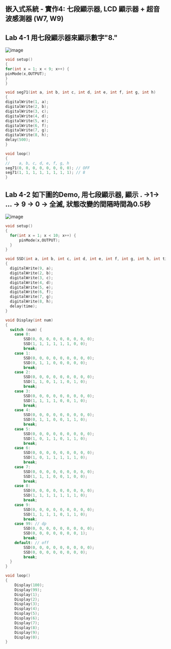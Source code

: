 ## 嵌入式系統 - 實作4: 七段顯示器, LCD 顯示器 + 超音波感測器 (W7, W9) 
## Lab 4-1 用七段顯示器來顯示數字"8."
![image](https://user-images.githubusercontent.com/89329295/137610094-b9ce2126-4979-473f-bad3-eb1918755ad5.png)
````c
void setup()
{
for(int x = 1; x < 9; x++) {
pinMode(x,OUTPUT);
}
}

void seg71(int a, int b, int c, int d, int e, int f, int g, int h)
{
digitalWrite(1, a);
digitalWrite(2, b);
digitalWrite(3, c);
digitalWrite(4, d);
digitalWrite(5, e);
digitalWrite(6, f);
digitalWrite(7, g);
digitalWrite(8, h);
delay(500);
}

void loop()
{
//    a, b, c, d, e, f, g, h
seg71(0, 0, 0, 0, 0, 0, 0, 0); // OFF
seg71(1, 1, 1, 1, 1, 1, 1, 1); // 8
}
````
## Lab 4-2 如下圖的Demo, 用七段顯示器, 顯示 . →1→ ... → 9 → 0 → 全滅, 狀態改變的間隔時間為0.5秒
![image](https://user-images.githubusercontent.com/89329295/137610346-12307a14-4334-41f7-85ad-73276ba02edd.png)
````c
void setup()
{
  for(int x = 1; x < 10; x++) {
      pinMode(x,OUTPUT);
  }
}

void SSD(int a, int b, int c, int d, int e, int f, int g, int h, int time = 500)
{
  digitalWrite(9, a);
  digitalWrite(2, b);
  digitalWrite(3, c);
  digitalWrite(4, d);
  digitalWrite(5, e);
  digitalWrite(6, f);
  digitalWrite(7, g);
  digitalWrite(8, h);
  delay(time);
}

void Display(int num) 
{
  switch (num) {
  	case 0:
    	SSD(0, 0, 0, 0, 0, 0, 0, 0, 0);
    	SSD(1, 1, 1, 1, 1, 1, 0, 0);
    	break;
    case 1:
    	SSD(0, 0, 0, 0, 0, 0, 0, 0, 0);
    	SSD(0, 1, 1, 0, 0, 0, 0, 0);
    	break;
    case 2:
    	SSD(0, 0, 0, 0, 0, 0, 0, 0, 0);
    	SSD(1, 1, 0, 1, 1, 0, 1, 0);
    	break;
    case 3:
    	SSD(0, 0, 0, 0, 0, 0, 0, 0, 0);
    	SSD(1, 1, 1, 1, 0, 0, 1, 0);
    	break;
    case 4:
    	SSD(0, 0, 0, 0, 0, 0, 0, 0, 0);
    	SSD(0, 1, 1, 0, 0, 1, 1, 0);
    	break;
    case 5:
    	SSD(0, 0, 0, 0, 0, 0, 0, 0, 0);
    	SSD(1, 0, 1, 1, 0, 1, 1, 0);
    	break;
    case 6:
    	SSD(0, 0, 0, 0, 0, 0, 0, 0, 0);
    	SSD(1, 0, 1, 1, 1, 1, 1, 0);
    	break;
    case 7:
    	SSD(0, 0, 0, 0, 0, 0, 0, 0, 0);
    	SSD(1, 1, 1, 0, 0, 1, 0, 0);
    	break;
    case 8:
    	SSD(0, 0, 0, 0, 0, 0, 0, 0, 0);
    	SSD(1, 1, 1, 1, 1, 1, 1, 0);
    	break;
    case 9:
    	SSD(0, 0, 0, 0, 0, 0, 0, 0, 0);
    	SSD(1, 1, 1, 1, 0, 1, 1, 0);
    	break;
    case 99: // dp
    	SSD(0, 0, 0, 0, 0, 0, 0, 0, 0);
    	SSD(0, 0, 0, 0, 0, 0, 0, 1);
    	break;
    default: // off
    	SSD(0, 0, 0, 0, 0, 0, 0, 0, 0);
    	SSD(0, 0, 0, 0, 0, 0, 0, 0);
    	break;
  }
}

void loop()
{
  	Display(100);
  	Display(99);
  	Display(1);
  	Display(2);
  	Display(3);
  	Display(4);
  	Display(5);
  	Display(6);
  	Display(7);
  	Display(8);
  	Display(9);
  	Display(0);
}
````
